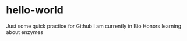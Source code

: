 # hello-world
Just some quick practice for Github
I am currently in Bio Honors learning about enzymes
